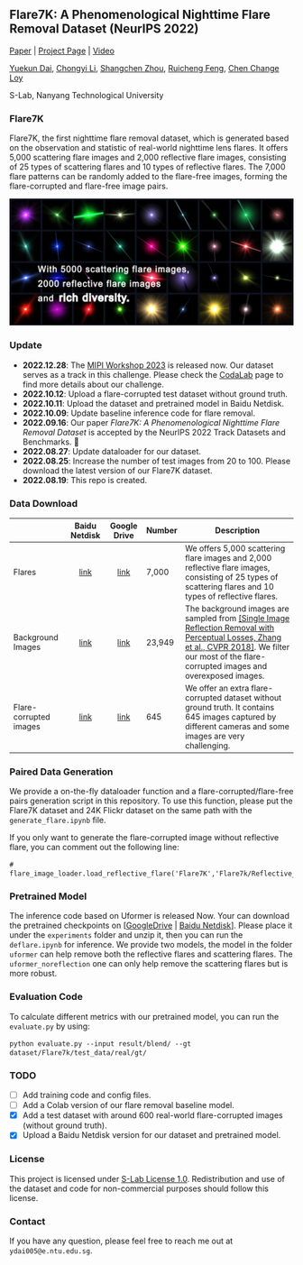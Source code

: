## Flare7K: A Phenomenological Nighttime Flare Removal Dataset (NeurIPS 2022)

[Paper](https://openreview.net/pdf?id=Proso5bUa) | [Project Page](https://nukaliad.github.io/projects/Flare7K) | [Video](https://youtu.be/CR3VFj4NOQM)


[Yuekun Dai](https://www.linkedin.com/in/%E6%9C%88%E5%9D%A4-%E6%88%B4-19b33421a/), [Chongyi Li](https://li-chongyi.github.io/), [Shangchen Zhou](https://shangchenzhou.com/), [Ruicheng Feng](https://jnjaby.github.io/),  [Chen Change Loy](https://www.mmlab-ntu.com/person/ccloy/)

S-Lab, Nanyang Technological University

### Flare7K
Flare7K, the first nighttime flare removal dataset, which is generated based on the observation and statistic of real-world nighttime lens flares. It offers 5,000 scattering flare images and 2,000 reflective flare images, consisting of 25 types of scattering flares and 10 types of reflective flares. The 7,000 flare patterns can be randomly added to the flare-free images, forming the flare-corrupted and flare-free image pairs.

<img src="assets/flare7k.png" width="800px"/>

### Update

- **2022.12.28**: The [MIPI Workshop 2023](https://mipi-challenge.org/MIPI2023/) is released now. Our dataset serves as a track in this challenge. Please check the [CodaLab](https://codalab.lisn.upsaclay.fr/competitions/9402) page to find more details about our challenge.
- **2022.10.12**: Upload a flare-corrupted test dataset without ground truth.
- **2022.10.11**: Upload the dataset and pretrained model in Baidu Netdisk.
- **2022.10.09**: Update baseline inference code for flare removal.
- **2022.09.16**: Our paper *Flare7K: A Phenomenological Nighttime Flare Removal Dataset* is accepted by the NeurIPS 2022 Track Datasets and Benchmarks. 🤗
- **2022.08.27**: Update dataloader for our dataset.
- **2022.08.25**: Increase the number of test images from 20 to 100. Please download the latest version of our Flare7K dataset.
- **2022.08.19**: This repo is created.

### Data Download

|     | Baidu Netdisk | Google Drive | Number | Description|
| :--- | :--: | :----: | :---- | ---- |
| Flares | [link](https://pan.baidu.com/s/1fiuOcygs0bfhWBvYndkVtw?pwd=x420) | [link](https://drive.google.com/file/d/1PPXWxn7gYvqwHX301SuWmjI7IUUtqxab/view) | 7,000 | We offers 5,000 scattering flare images and 2,000 reflective flare images, consisting of 25 types of scattering flares and 10 types of reflective flares.|
| Background Images| [link](https://pan.baidu.com/s/1BYPRCNSsVmn4VvuU4y4C-Q?pwd=zoyv) | [link](https://drive.google.com/file/d/1GNFGWfUbgXfELx5fZtjTjU2qqWnEa-Lr/view) | 23,949 | The background images are sampled from [[Single Image Reflection Removal with Perceptual Losses, Zhang et al., CVPR 2018]](https://people.eecs.berkeley.edu/~cecilia77/project-pages/reflection.html). We filter our most of the flare-corrupted images and overexposed images.|
| Flare-corrupted images | [link](https://pan.baidu.com/s/1bCOOpO3FKBZvI1aezfbFOw?pwd=ears) | [link](https://drive.google.com/file/d/19kLXf8roHoJmxyphYvrCs9zDAXsrL1sU/view?usp=sharing) | 645 | We offer an extra flare-corrupted dataset without ground truth. It contains 645 images captured by different cameras and some images are very challenging. |

### Paired Data Generation

We provide a on-the-fly dataloader function and a flare-corrupted/flare-free pairs generation script in this repository. To use this function, please put the Flare7K dataset and 24K Flickr dataset on the same path with the `generate_flare.ipynb` file.

If you only want to generate the flare-corrupted image without reflective flare, you can comment out the following line:
```
# flare_image_loader.load_reflective_flare('Flare7K','Flare7k/Reflective_Flare')
```


### Pretrained Model

The inference code based on Uformer is released Now. Your can download the pretrained checkpoints on [[GoogleDrive](https://drive.google.com/file/d/1uFzIBNxfq-82GTBQZ_5EE9jgDh79HVLy/view?usp=sharing) | [Baidu Netdisk](https://pan.baidu.com/s/1EJSYIbbQe5SZYiNIcvrmNQ?pwd=xui4 )]. Please place it under the `experiments` folder and unzip it, then you can run the `deflare.ipynb` for inference. We provide two models, the model in the folder `uformer` can help remove both the reflective flares and scattering flares. The `uformer_noreflection` one can only help remove the scattering flares but is more robust. 

### Evaluation Code
To calculate different metrics with our pretrained model, you can run the `evaluate.py` by using:
```
python evaluate.py --input result/blend/ --gt dataset/Flare7k/test_data/real/gt/
```

### TODO

- [ ] Add training code and config files.
- [ ] Add a Colab version of our flare removal baseline model.
- [x] Add a test dataset with around 600 real-world flare-corrupted images (without ground truth).
- [x] Upload a Baidu Netdisk version for our dataset and pretrained model. 

### License

This project is licensed under <a rel="license" href="https://github.com/ykdai/Flare7K/blob/main/LICENSE">S-Lab License 1.0</a>. Redistribution and use of the dataset and code for non-commercial purposes should follow this license.

### Contact
If you have any question, please feel free to reach me out at `ydai005@e.ntu.edu.sg`.
